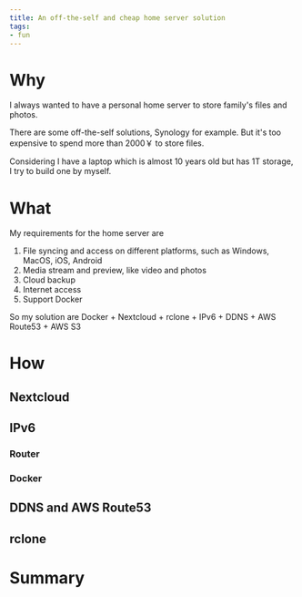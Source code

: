 ```yaml
---
title: An off-the-self and cheap home server solution
tags:
- fun
---
```


# Why

I always wanted to have a personal home server to store family's files and photos.

There are some off-the-self solutions, Synology for example. But it's too expensive to spend more than 2000￥ to store files. 

Considering I have a laptop which is almost 10 years old but has 1T storage, I try to build one by myself.

# What

My requirements for the home server are

1. File syncing and access on different platforms, such as Windows, MacOS, iOS, Android
2. Media stream and preview, like video and photos
3. Cloud backup
4. Internet access
5. Support Docker

So my solution are Docker + Nextcloud + rclone + IPv6 + DDNS + AWS Route53 + AWS S3

# How

## Nextcloud

## IPv6

### Router

### Docker

## DDNS and AWS Route53

## rclone

# Summary


